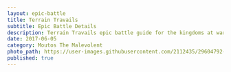 ```yaml
---
layout: epic-battle
title: Terrain Travails
subtitle: Epic Battle Details
description: Terrain Travails epic battle guide for the kingdoms at war game
date: 2017-06-05
category: Moutos The Malevolent
photo_path: https://user-images.githubusercontent.com/2112435/29604792-dddd23c4-87a5-11e7-8843-8c63100b8bce.png
published: true
---
```


